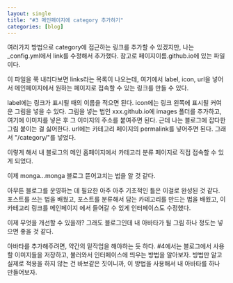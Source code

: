 ```yaml
---
layout: single
title: "#3 메인페이지에 category 추가하기"
categories: [blog]
---
```


여러가지 방법으로 category에 접근하는 링크를 추가할 수 있겠지만, 나는 \_config.yml에서 link를 수정해서 추가했다. 참고로 페이지이름.github.io에 있는 파일이다.

이 파일을 쭉 내리다보면 links라는 목록이 나오는데, 여기에서 label, icon, url을 넣어서 메인페이지에서 원하는 페이지로 접속할 수 있는 링크를 만들 수 있다.

label에는 링크가 표시될 때의 이름을 적으면 된다.
icon에는 링크 왼쪽에 표시될 커여운 그림을 넣을 수 있다. 그림을 넣는 법인 xxx.github.io에 images 폴더를 추가하고, 여기에 이미지를 넣은 후 그 이미지의 주소를 붙여주면 된다. 
근데 나는 블로그에 잡다한 그림 붙이는 걸 싫어한다.
url에는 카테고리 페이지의 permalink를 넣어주면 된다. 그래서 "/category/"를 넣었다.

이렇게 해서 내 블로그의 메인 홈페이지에서 카테고리 분류 페이지로 직접 접속할 수 있게 되었다.

이제 monga...monga 블로그 뜯어고치는 법을 알 것 같다.

아무튼 블로그를 운영하는 데 필요한 아주 아주 기초적인 틀은 이걸로 완성된 것 같다. 포스트를 쓰는 법을 배웠고, 포스트를 분류해서 담는 카테고리를 만드는 법을 배웠고, 이 카테고리 링크를 메인페이지
에서 들어갈 수 있게 인터페이스도 수정했다.

이제 무엇을 개선할 수 있을까? 
그래도 블로그인데 내 아바타가 될 그림 하나 정도는 넣으면 좋을 것 같다. 

아바타를 추가해주려면, 약간의 밑작업을 해야하는 듯 하다. #4에서는 블로그에서 사용할 이미지들을 저장하고, 불러와서 인터페이스에 띄우는 방법을 알아보자. 방법만 알고 실제로 적용을 하지 않는 건
바보같은 짓이니까, 이 방법을 사용해서 내 아바타를 하나 만들어보자.


